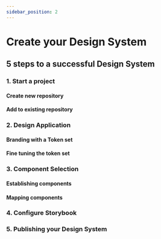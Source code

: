 ```yaml
---
sidebar_position: 2
---
```


# Create your Design System

## 5 steps to a successful Design System

### 1. Start a project

#### Create new repository

#### Add to existing repository

### 2. Design Application

#### Branding with a Token set

#### Fine tuning the token set

### 3. Component Selection

#### Establishing components

#### Mapping components

### 4. Configure Storybook

### 5. Publishing your Design System
